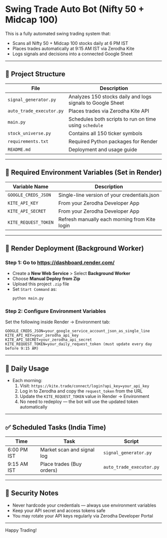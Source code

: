 # Swing Trade Auto Bot (Nifty 50 + Midcap 100)

This is a fully automated swing trading system that:
- Scans all Nifty 50 + Midcap 100 stocks daily at 6 PM IST
- Places trades automatically at 9:15 AM IST via Zerodha Kite
- Logs signals and decisions into a connected Google Sheet

---

## 📂 Project Structure

| File                    | Description                                  |
|-------------------------|----------------------------------------------|
| `signal_generator.py`   | Analyzes 150 stocks daily and logs signals to Google Sheet  
| `auto_trade_executor.py`| Places trades via Zerodha Kite API  
| `main.py`               | Schedules both scripts to run on time using `schedule`  
| `stock_universe.py`     | Contains all 150 ticker symbols  
| `requirements.txt`      | Required Python packages for Render  
| `README.md`             | Deployment and usage guide  

---

## 🔧 Required Environment Variables (Set in Render)

| Variable Name          | Description                                |
|------------------------|--------------------------------------------|
| `GOOGLE_CREDS_JSON`    | Single-line version of your credentials.json  
| `KITE_API_KEY`         | From your Zerodha Developer App  
| `KITE_API_SECRET`      | From your Zerodha Developer App  
| `KITE_REQUEST_TOKEN`   | Refresh manually each morning from Kite login  

---

## 🚀 Render Deployment (Background Worker)

### Step 1: Go to https://dashboard.render.com/

- Create a **New Web Service** > Select **Background Worker**
- Choose **Manual Deploy from Zip**
- Upload this project `.zip` file
- Set `Start Command` as:
  ```bash
  python main.py
  ```

### Step 2: Configure Environment Variables

Set the following inside Render → Environment tab:

```env
GOOGLE_CREDS_JSON=your_google_service_account_json_as_single_line
KITE_API_KEY=your_zerodha_api_key
KITE_API_SECRET=your_zerodha_api_secret
KITE_REQUEST_TOKEN=your_daily_request_token (must update every day before 9:15 AM)
```

---

## 🔁 Daily Usage

- Each morning:
  1. Visit: `https://kite.trade/connect/login?api_key=your_api_key`
  2. Log in to Zerodha and copy the `request_token` from the URL
  3. Update the `KITE_REQUEST_TOKEN` value in Render → Environment
  4. No need to redeploy — the bot will use the updated token automatically

---

## ✅ Scheduled Tasks (India Time)

| Time        | Task                        | Script                 |
|-------------|-----------------------------|------------------------|
| 6:00 PM IST | Market scan and signal log  | `signal_generator.py`  
| 9:15 AM IST | Place trades (Buy orders)   | `auto_trade_executor.py`  

---

## 🔐 Security Notes

- Never hardcode your credentials — always use environment variables
- Keep your API secret and access tokens safe
- You may rotate your API keys regularly via Zerodha Developer Portal

---

Happy Trading!
